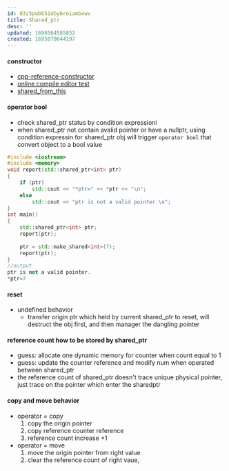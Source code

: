 ```yaml
---
id: 83z5pwbb51dby6roiambxwv
title: Shared_ptr
desc: ''
updated: 1696564585852
created: 1695870644197
---
```


#### constructor
- [cpp-reference-constructor](https://en.cppreference.com/w/cpp/memory/shared_ptr)
- [online compile editor test](https://onlinegdb.com/SQltTkTkS)
- [shared_from_this](http://blog.guorongfei.com/2017/01/25/enbale-shared-from-this-implementaion/)
#### operator bool
- check shared_ptr status by condition expressioni
- when shared_ptr not contain avalid pointer or have a nullptr, using condition expressin for shared_ptr obj will trigger `operator bool` that convert object to a bool value
```c++
#include <iostream>
#include <memory>
void report(std::shared_ptr<int> ptr) 
{
    if (ptr)
        std::cout << "*ptr=" << *ptr << "\n";
    else
        std::cout << "ptr is not a valid pointer.\n";
}
int main()
{
    std::shared_ptr<int> ptr;
    report(ptr);
 
    ptr = std::make_shared<int>(7);
    report(ptr);
}
//output
ptr is not a valid pointer.
*ptr=7
```
#### reset 
- undefined behavior
    - transfer origin ptr which held by current shared_ptr to reset, will destruct the obj first, and then manager the dangling pointer

#### reference count how to be stored by shared_ptr
- guess: allocate one dynamic memory for counter when count equal to 1
- guess: update the counter reference and modify num when operated between shared_ptr  
- the reference count of shared_ptr doesn't trace unique physical pointer, just trace on the pointer which enter the sharedptr

#### copy and move behavior
- operator = copy
    1. copy the origin pointer 
    2. copy reference counter reference
    3. reference count increase +1
- operator = move
    1. move the origin pointer from right value
    2. clear the reference count of right vaue, 